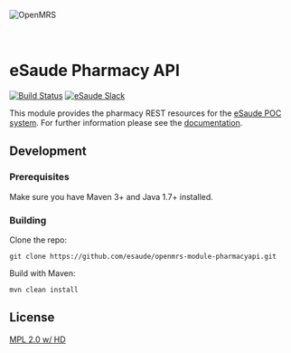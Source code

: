 <br/><br/><br/>
<img src="https://s3-eu-west-1.amazonaws.com/esaude/images/esaude-site-header.png" alt="OpenMRS"/>
<br/><br/><br/>


# eSaude Pharmacy API

[![Build Status](https://travis-ci.org/esaude/openmrs-module-pharmacyapi.svg?branch=master)](https://travis-ci.org/esaude/openmrs-module-pharmacyapi)
[![eSaude Slack](https://slack.esaude.org/badge.svg)](https://slack.esaude.org)

This module provides the pharmacy REST resources for the [eSaude POC system](https://github.com/esaude/esaude-emr-poc). For
further information please see the [documentation](https://paper.dropbox.com/doc/eSaude-Pharmacy-Resources-HDsKPdMA9pAKXxBUi0IHU).

## Development

### Prerequisites

Make sure you have Maven 3+ and Java 1.7+ installed.

### Building

Clone the repo:

```
git clone https://github.com/esaude/openmrs-module-pharmacyapi.git
```

Build with Maven:

```
mvn clean install
```

## License

[MPL 2.0 w/ HD](http://openmrs.org/license/)
